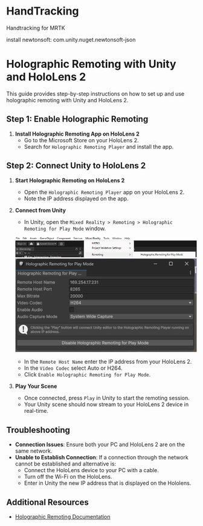 # HandTracking
Handtracking for MRTK

install newtonsoft: com.unity.nuget.newtonsoft-json


# Holographic Remoting with Unity and HoloLens 2

This guide provides step-by-step instructions on how to set up and use holographic remoting with Unity and HoloLens 2.


## Step 1: Enable Holographic Remoting

1. **Install Holographic Remoting App on HoloLens 2**
   - Go to the Microsoft Store on your HoloLens 2.
   - Search for `Holographic Remoting Player` and install the app.


## Step 2: Connect Unity to HoloLens 2

1. **Start Holographic Remoting on HoloLens 2**
   - Open the `Holographic Remoting Player` app on your HoloLens 2.
   - Note the IP address displayed on the app.

2. **Connect from Unity**
   - In Unity, open the `Mixed Reality > Remoting > Holographic Remoting for Play Mode` window.

   ![alt text](ReadmeImages/MRTKRemoting.png)
   ![alt text](ReadmeImages/HolographicRemotingWindow.png)

   - In the `Remote Host Name` enter the IP address from your HoloLens 2.
   - In the `Video Codec` select Auto or H264.
   - Click `Enable Holographic Remoting for Play Mode`.
   
      
3. **Play Your Scene**
   - Once connected, press `Play` in Unity to start the remoting session.
   - Your Unity scene should now stream to your HoloLens 2 device in real-time.

## Troubleshooting

- **Connection Issues**: Ensure both your PC and HoloLens 2 are on the same network.
- **Unable to Establish Connection**: If a connection through the network cannot be established and alternative is:
   - Connect the HoloLens device to your PC with a cable.
   - Turn off the Wi-Fi on the HoloLens.
   - Enter in Unity the new IP address that is displayed on the Hololens.


## Additional Resources

- [Holographic Remoting Documentation](https://learn.microsoft.com/en-us/windows/mixed-reality/develop/unity/preview-and-debug-your-app?tabs=openxr)

